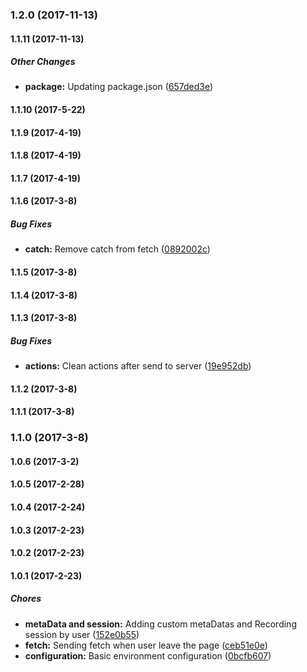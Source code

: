 ### 1.2.0 (2017-11-13)

#### 1.1.11 (2017-11-13)

##### Other Changes

* **package:** Updating package.json ([657ded3e](https://github.com/jojo5716/foozle-visitor/commit/657ded3ecfc7a10e6d50dad2606835a2a547ba1d))

#### 1.1.10 (2017-5-22)

#### 1.1.9 (2017-4-19)

#### 1.1.8 (2017-4-19)

#### 1.1.7 (2017-4-19)

#### 1.1.6 (2017-3-8)

##### Bug Fixes

* **catch:** Remove catch from fetch ([0892002c](https://github.com/jojo5716/guest-visitor/commit/0892002c1f5e9cec48f0720b4b598d02d4915c2b))

#### 1.1.5 (2017-3-8)

#### 1.1.4 (2017-3-8)

#### 1.1.3 (2017-3-8)

##### Bug Fixes

* **actions:** Clean actions after send to server ([19e952db](https://github.com/jojo5716/guest-visitor/commit/19e952dbf4916e55d9dd76645c9aaab69870a492))

#### 1.1.2 (2017-3-8)

#### 1.1.1 (2017-3-8)

### 1.1.0 (2017-3-8)

#### 1.0.6 (2017-3-2)

#### 1.0.5 (2017-2-28)

#### 1.0.4 (2017-2-24)

#### 1.0.3 (2017-2-23)

#### 1.0.2 (2017-2-23)

#### 1.0.1 (2017-2-23)

##### Chores

* **metaData and session:** Adding custom metaDatas and Recording session by user ([152e0b55](https://github.com/jojo5716/guest-visitor/commit/152e0b55786c01ced391e9716901ccba4cd1a060))
* **fetch:** Sending fetch when user leave the page ([ceb51e0e](https://github.com/jojo5716/guest-visitor/commit/ceb51e0e03d78b81b33b44b2f2f01563d621f0df))
* **configuration:** Basic environment configuration ([0bcfb607](https://github.com/jojo5716/guest-visitor/commit/0bcfb607401bbfd6cba7cbffd967b733e2ebefb7))


